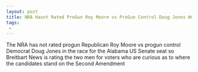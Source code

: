 ```yaml
---
layout: post
title: NRA Hasnt Rated ProGun Roy Moore vs ProGun Control Doug Jones We Will
tags:
 -
---
```

The NRA has not rated progun Republican Roy Moore vs progun control Democrat Doug Jones in the race for the Alabama US Senate seat so Breitbart News is rating the two men for voters who are curious as to where the candidates stand on the Second Amendment
